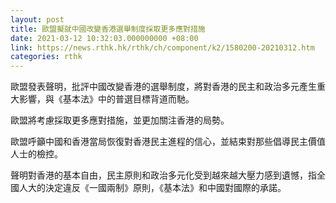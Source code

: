```yaml
---
layout: post
title: 歐盟擬就中國改變香港選舉制度採取更多應對措施
date: 2021-03-12 10:32:03.000000000 +08:00
link: https://news.rthk.hk/rthk/ch/component/k2/1580200-20210312.htm
categories: rthk
---
```


歐盟發表聲明，批評中國改變香港的選舉制度，將對香港的民主和政治多元產生重大影響，與《基本法》中的普選目標背道而馳。

歐盟將考慮採取更多應對措施，並更加關注香港的局勢。

歐盟呼籲中國和香港當局恢復對香港民主進程的信心，並結束對那些倡導民主價值人士的檢控。

聲明對香港的基本自由，民主原則和政治多元化受到越來越大壓力感到遺憾，指全國人大的決定違反《一國兩制》原則，《基本法》和中國對國際的承諾。
